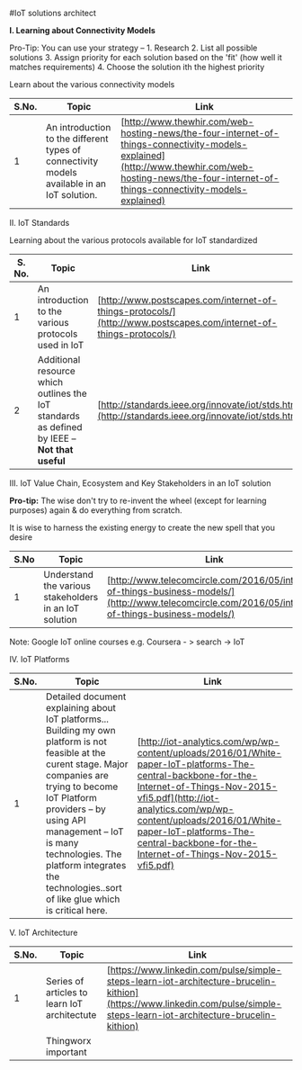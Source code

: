 

#IoT solutions architect



**I. Learning about Connectivity Models**

Pro-Tip: You can use your strategy – 1. Research 2. List all possible solutions 3. Assign priority for each solution based on the &#39;fit&#39; (how well it matches requirements) 4. Choose the solution ith the highest priority

Learn about the various connectivity models



| S.No. | Topic | Link |
| --- | --- | --- |
| 1 | An introduction to the different types of connectivity models available in an IoT solution. | [http://www.thewhir.com/web-hosting-news/the-four-internet-of-things-connectivity-models-explained](http://www.thewhir.com/web-hosting-news/the-four-internet-of-things-connectivity-models-explained)  |



II. IoT Standards



Learning about the various protocols available for IoT standardized



| S. No. | Topic | Link |
| --- | --- | --- |
| 1 | An introduction to the various protocols used in IoT | [http://www.postscapes.com/internet-of-things-protocols/](http://www.postscapes.com/internet-of-things-protocols/) |
| 2 | Additional resource which outlines the IoT standards as defined by IEEE – **Not that useful** | [http://standards.ieee.org/innovate/iot/stds.html](http://standards.ieee.org/innovate/iot/stds.html) |



III. IoT Value Chain, Ecosystem and Key Stakeholders in an IoT solution



**Pro-tip:** The wise don&#39;t try to re-invent the wheel (except for learning purposes) again &amp; do everything from scratch.

It is wise to harness the existing energy to create the new spell that you desire

| S.No | Topic | Link |
| --- | --- | --- |
| 1 | Understand the various stakeholders in an IoT solution | [http://www.telecomcircle.com/2016/05/internet-of-things-business-models/](http://www.telecomcircle.com/2016/05/internet-of-things-business-models/) |



Note: Google IoT online courses e.g. Coursera - &gt; search -&gt; IoT

IV. IoT Platforms

| S.No. | Topic | Link |
| --- | --- | --- |
| 1 | Detailed document explaining about IoT platforms... Building my own platform is not feasible at the curent stage. Major companies are trying to become IoT Platform providers – by using API management – IoT is many technologies. The platform integrates the technologies..sort of like glue which is critical here. | [http://iot-analytics.com/wp/wp-content/uploads/2016/01/White-paper-IoT-platforms-The-central-backbone-for-the-Internet-of-Things-Nov-2015-vfi5.pdf](http://iot-analytics.com/wp/wp-content/uploads/2016/01/White-paper-IoT-platforms-The-central-backbone-for-the-Internet-of-Things-Nov-2015-vfi5.pdf) |



V. IoT Architecture



| S.No. | Topic | Link |
| --- | --- | --- |
| 1 | Series of articles to learn IoT architectute | [https://www.linkedin.com/pulse/simple-steps-learn-iot-architecture-brucelin-kithion](https://www.linkedin.com/pulse/simple-steps-learn-iot-architecture-brucelin-kithion) |
|   | Thingworx important |   |

